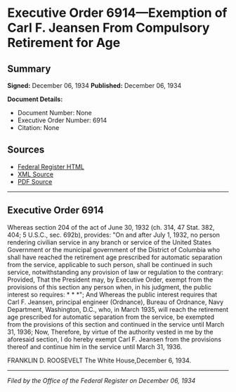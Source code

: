 # Executive Order 6914—Exemption of Carl F. Jeansen From Compulsory Retirement for Age

## Summary

**Signed:** December 06, 1934
**Published:** December 06, 1934

**Document Details:**
- Document Number: None
- Executive Order Number: 6914
- Citation: None

## Sources
- [Federal Register HTML](https://www.presidency.ucsb.edu/documents/executive-order-6914-exemption-carl-f-jeansen-from-compulsory-retirement-for-age)
- [XML Source](None)
- [PDF Source](None)

---

## Executive Order 6914

Whereas section 204 of the act of June 30, 1932 (ch. 314, 47 Stat. 382, 404; 5 U.S.C., sec. 692b), provides:
"On and after July 1, 1932, no person rendering civilian service in any branch or service of the United States Government or the municipal government of the District of Columbia who shall have reached the retirement age prescribed for automatic separation from the service, applicable to such person, shall be continued in such service, notwithstanding any provision of law or regulation to the contrary: Provided, That the President may, by Executive Order, exempt from the provisions of this section any person when, in his judgment, the public interest so requires: * * *";
And Whereas the public interest requires that Carl F. Jeansen, principal engineer (Ordnance), Bureau of Ordnance, Navy Department, Washington, D.C., who, in March 1935, will reach the retirement age prescribed for automatic separation from the service, be exempted from the provisions of this section and continued in the service until March 31, 1936;
Now, Therefore, by virtue of the authority vested in me by the aforesaid section, I do hereby exempt Carl F. Jeansen from the provisions thereof and continue him in the service until March 31, 1936.

FRANKLIN D. ROOSEVELT
The White House,December 6, 1934.

---

*Filed by the Office of the Federal Register on December 06, 1934*
